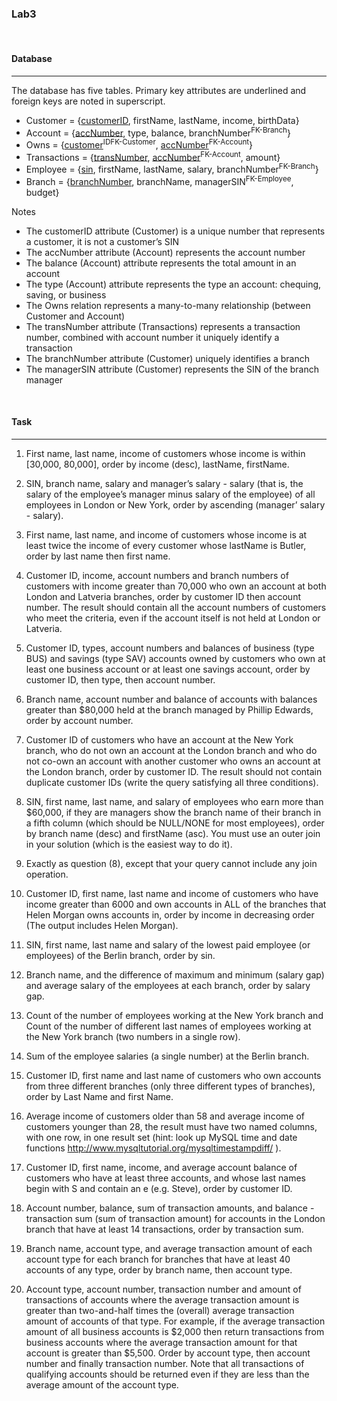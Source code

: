 ### **Lab3**

<br>

#### **Database**

---

The database has five tables. Primary key attributes are underlined and foreign keys are
noted in superscript.

- Customer = {<u>customerID</u>, firstName, lastName, income, birthData}
- Account = {<u>accNumber</u>, type, balance, branchNumber<sup>FK-Branch</sup>}
- Owns = {<u>customer</u><sup>IDFK-Customer</sup>, <u>accNumber</u><sup>FK-Account</sup>}
- Transactions = {<u>transNumber</u>, <u>accNumber</u><sup>FK-Account</sup>, amount}
- Employee = {<u>sin</u>, firstName, lastName, salary, branchNumber<sup>FK-Branch</sup>}
- Branch = {<u>branchNumber</u>, branchName, managerSIN<sup>FK-Employee</sup>, budget}

Notes

- The customerID attribute (Customer) is a unique number that represents a customer, it is not a customer’s SIN
- The accNumber attribute (Account) represents the account number
- The balance (Account) attribute represents the total amount in an account
- The type (Account) attribute represents the type an account: chequing, saving, or business
- The Owns relation represents a many-to-many relationship (between Customer and Account)
- The transNumber attribute (Transactions) represents a transaction number, combined with account number it uniquely identify a transaction
- The branchNumber attribute (Customer) uniquely identifies a branch
- The managerSIN attribute (Customer) represents the SIN of the branch manager

<br>

#### **Task**

---

1. First name, last name, income of customers whose income is within [30,000, 80,000],
   order by income (desc), lastName, firstName.

2. SIN, branch name, salary and manager’s salary - salary (that is, the salary of the
   employee’s manager minus salary of the employee) of all employees in London or
   New York, order by ascending (manager’ salary - salary).

3. First name, last name, and income of customers whose income is at least twice the
   income of every customer whose lastName is Butler, order by last name then first
   name.

4. Customer ID, income, account numbers and branch numbers of customers with
   income greater than 70,000 who own an account at both London and Latveria
   branches, order by customer ID then account number. The result should contain all
   the account numbers of customers who meet the criteria, even if the account itself
   is not held at London or Latveria.

5. Customer ID, types, account numbers and balances of business (type BUS) and
   savings (type SAV) accounts owned by customers who own at least one business
   account or at least one savings account, order by customer ID, then type, then
   account number.

6. Branch name, account number and balance of accounts with balances greater than
   $80,000 held at the branch managed by Phillip Edwards, order by account number.

7. Customer ID of customers who have an account at the New York branch, who do
   not own an account at the London branch and who do not co-own an account with
   another customer who owns an account at the London branch, order by customer
   ID. The result should not contain duplicate customer IDs (write the query satisfying
   all three conditions).

8. SIN, first name, last name, and salary of employees who earn more than $60,000, if
   they are managers show the branch name of their branch in a fifth column (which
   should be NULL/NONE for most employees), order by branch name (desc) and
   firstName (asc). You must use an outer join in your solution (which is the easiest
   way to do it).

9. Exactly as question (8), except that your query cannot include any join operation.

10. Customer ID, first name, last name and income of customers who have income
    greater than 6000 and own accounts in ALL of the branches that Helen Morgan
    owns accounts in, order by income in decreasing order (The output includes Helen
    Morgan).

11. SIN, first name, last name and salary of the lowest paid employee (or employees) of
    the Berlin branch, order by sin.

12. Branch name, and the difference of maximum and minimum (salary gap) and average salary of the employees at each branch, order by salary gap.

13. Count of the number of employees working at the New York branch and Count of
    the number of different last names of employees working at the New York branch
    (two numbers in a single row).

14. Sum of the employee salaries (a single number) at the Berlin branch.

15. Customer ID, first name and last name of customers who own accounts from three
    different branches (only three different types of branches), order by Last Name and
    first Name.

16. Average income of customers older than 58 and average income of customers younger
    than 28, the result must have two named columns, with one row, in one result set
    (hint: look up MySQL time and date functions http://www.mysqltutorial.org/mysqltimestampdiff/ ).

17. Customer ID, first name, income, and average account balance of customers who
    have at least three accounts, and whose last names begin with S and contain an e
    (e.g. Steve), order by customer ID.

18. Account number, balance, sum of transaction amounts, and balance - transaction
    sum (sum of transaction amount) for accounts in the London branch that have at
    least 14 transactions, order by transaction sum.

19. Branch name, account type, and average transaction amount of each account type
    for each branch for branches that have at least 40 accounts of any type, order by
    branch name, then account type.

20. Account type, account number, transaction number and amount of transactions of
    accounts where the average transaction amount is greater than two-and-half times
    the (overall) average transaction amount of accounts of that type. For example,
    if the average transaction amount of all business accounts is $2,000 then return
    transactions from business accounts where the average transaction amount for that
    account is greater than $5,500. Order by account type, then account number and
    finally transaction number. Note that all transactions of qualifying accounts should
    be returned even if they are less than the average amount of the account type.
